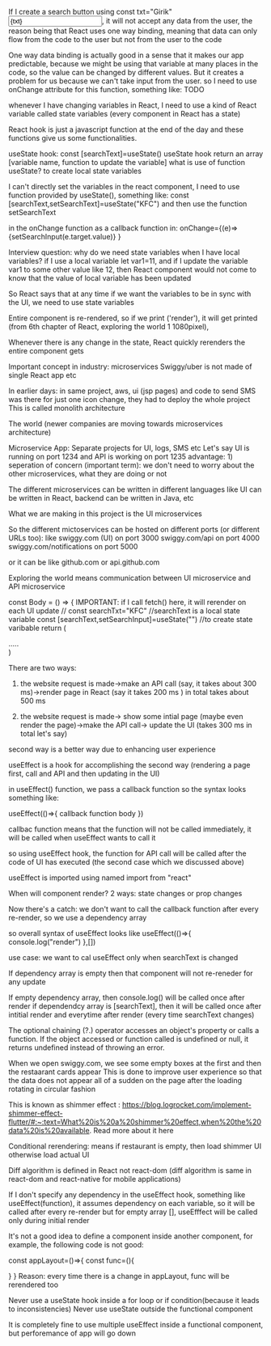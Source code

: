 If I create a search button using 
const txt="Girik"
<input type="text" className="search-input" placeholder="Search" value="{txt}"></input>, it will not accept any data from the user, the reason being that React uses one way binding, meaning that data can only flow from the code to the user but not from the user to the code

One way data binding is actually good in a sense that it makes our app predictable, because we might be using that variable at many places in the code, so the value can be changed by different values. But it creates a problem for us because we can't take input from the user. 
so I need to use onChange attribute for this function, something like: TODO

whenever I have changing variables in React, I need to use a kind of React variable called state variables (every component in React has a state)

React hook is just a javascript function at the end of the day and these functions give us some functionalities.


useState hook: const [searchText]=useState()
useState hook return an array [variable name, function to update the variable]
what is use of function useState? to create local state variables

I can't directly set the variables in the react component, I need to use function provided by useState(), something like:
const [searchText,setSearchText]=useState("KFC") and then use the function setSearchText 

in the onChange function as a callback function in: onChange={(e)=>
        {setSearchInput(e.target.value)} 
       } 

Interview question: why do we need state variables when I have local variables?
if I use a local variable let var1=11, and if I update the variable var1 to some other value like 12, then React component would not come to know that the value of local variable has been updated

So React says that at any time if we want the variables to be in sync with the UI, we need to use state variables

Entire component is re-rendered, so if we print ('render'), it will get printed (from 6th chapter of React, exploring the world 1 1080pixel), 

Whenever there is any change in the state, React quickly rerenders the entire component gets

Important concept in industry: microservices
Swiggy/uber is not made of single React app etc

In earlier days: in same project, aws, ui (jsp pages) and code to send SMS was there
for just one icon change, they had to deploy the whole project
This is called monolith architecture

The world  (newer companies are moving towards microservices architecture)

Microservice App: Separate projects for UI, logs, SMS etc
Let's say UI is running on port 1234 and API is working on port 1235
advantage: 1) seperation of concern (important term): we don't need to worry about the other microservices, what they are doing or not

The different microservices can be written in different languages like UI can be written in React, backend can be written in Java, etc

What we are making in this project is the UI microservices

So the different mictoservices can be hosted on different ports (or different URLs too):
like swiggy.com (UI) on port 3000
swiggy.com/api on port 4000
swiggy.com/notifications on port 5000

or it can be like github.com or api.github.com

Exploring the world means communication between UI microservice and API microservice

const Body = () => {
  IMPORTANT: if I call fetch() here, it will rerender on each UI update
  // const searchTxt="KFC"
  //searchText is a local state variable
  const [searchText,setSearchInput]=useState("") //to create state varibable
  return (
    <div> .....</div>
  )

There are two ways:
1) the website request is made->make an API call (say, it takes about 300 ms)->render page in React (say it takes 200 ms ) in total takes about 500 ms

2) the website request is made-> show some intial page (maybe even render the page)->make the API call-> update the UI (takes 300 ms in total let's say)

second way is a better way due to enhancing user experience

useEffect is a hook for accomplishing the second way (rendering a page first, call and API and then updating in the UI)

in useEffect() function, we pass a callback function so the syntax looks something like:

useEffect(()=>{
  callback function body
})

callbac function means that the function will not be called immediately, it will be called when useEffect wants to call it

so using useEffect hook, the function for API call will be called after the code of UI has executed (the second case which we discussed above)

useEffect is imported using named import from "react"

When will component render? 2 ways: state changes or prop changes

Now there's a catch: we don't want to call the callback function after every re-render, so we use a dependency array

so overall syntax of useEffect looks like
useEffect(()=>{
  console.log("render")
},[])

use case: we want to cal useEffect only when searchText is changed

If dependency array is empty then that component will not re-reneder for any update

If empty dependency array, then console.log() will be called once after render
if dependendcy array is [searchText], then it will be called once after intitial render and everytime after render (every time searchText changes)

The optional chaining (?.) operator accesses an object's property or calls a function. If the object accessed or function called is undefined or null, it returns undefined instead of throwing an error.

When we open swiggy.com, we see some empty boxes at the first and then the restaarant cards appear
This is done to improve user experience so that the data does not appear all of a sudden on the page after the loading rotating in circular fashion

This is known as shimmer effect : https://blog.logrocket.com/implement-shimmer-effect-flutter/#:~:text=What%20is%20a%20shimmer%20effect,when%20the%20data%20is%20available. Read more about it here

Conditional rerendering: means if restaurant is empty, then load shimmer UI otherwise load actual UI

Diff algorithm is defined in React not react-dom (diff algorithm is same in react-dom and react-native for mobile applications)

If I don't specify any dependency in the useEffect hook, something like useEffect(function), it assumes dependency on each variable, so it will be called after every re-render but for empty array [], useEfffect will be called only during initial render

It's not a good idea to define a component inside another component, for example, the following code is not good:

const appLayout=()=>{
  const func=(){

  }
}
Reason: every time there is a change in appLayout, func will be rerendered too

Never use a useState hook inside a for loop or if condition(because it leads to inconsistencies)
Never use useState outside the functional component

It is completely fine to use multiple useEffect inside a functional component, but perforemance of app will go down